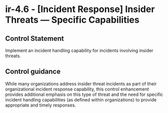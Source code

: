 # ir-4.6 - \[Incident Response\] Insider Threats — Specific Capabilities

## Control Statement

Implement an incident handling capability for incidents involving insider threats.

## Control guidance

While many organizations address insider threat incidents as part of their organizational incident response capability, this control enhancement provides additional emphasis on this type of threat and the need for specific incident handling capabilities (as defined within organizations) to provide appropriate and timely responses.
